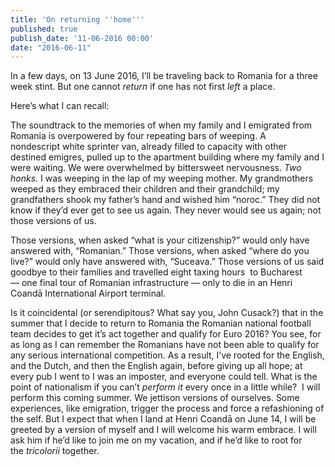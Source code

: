 ```yaml
---
title: 'On returning ''home'''
published: true
publish_date: '11-06-2016 00:00'
date: "2016-06-11"
---
```


In a few days, on 13 June 2016, I’ll be traveling back to Romania for a three week stint. But one cannot <em>return </em>if one has not first <em>left</em> a place.

Here’s what I can recall:

The soundtrack to the memories of when my family and I emigrated from Romania is overpowered by four repeating bars of weeping. A nondescript white sprinter van, already filled to capacity with other destined emigres, pulled up to the apartment building where my family and I were waiting. We were overwhelmed by bittersweet nervousness. <em>Two honks.</em> I was weeping in the lap of my weeping mother. My grandmothers weeped as they embraced their children and their grandchild; my grandfathers shook my father’s hand and wished him “noroc.” They did not know if they’d ever get to see us again. They never would see us again; not those versions of us. 

Those versions, when asked “what is your citizenship?” would only have answered with, “Romanian.” Those versions, when asked “where do you live?” would only have answered with, “Suceava.” Those versions of us said goodbye to their families and travelled eight taxing hours  to Bucharest— one final tour of Romanian infrastructure — only to die in an Henri Coandā International Airport terminal.

Is it coincidental (or serendipitous? What say you, John Cusack?) that in the summer that I decide to return to Romania the Romanian national football team decides to get it’s act together and qualify for Euro 2016? You see, for as long as I can remember the Romanians have not been able to qualify for any serious international competition. As a result, I’ve rooted for the English, and the Dutch, and then the English again, before giving up all hope; at every pub I went to I was an imposter, and everyone could tell. What is the point of nationalism if you can’t <em>perform it</em> every once in a little while?  I will perform this coming summer.</div>
We jettison versions of ourselves. Some experiences, like emigration, trigger the process and force a refashioning of the self. But I expect that when I land at Henri Coandā on June 14, I will be greeted by a version of myself and I will welcome his warm embrace. I will ask him if he’d like to join me on my vacation, and if he’d like to root for the <em>tricolorii </em>together.